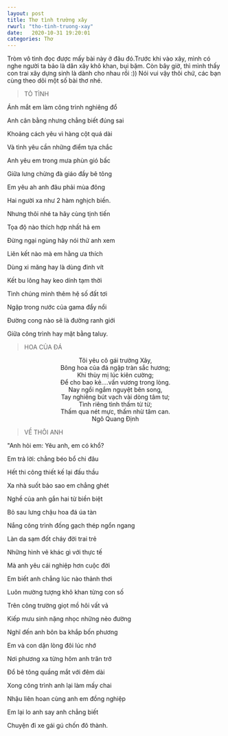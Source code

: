 ```yaml
---
layout: post
title: Thơ tình trường xây
rwurl: "tho-tinh-truong-xay"
date:   2020-10-31 19:20:01
categories: Thơ
---
```

Tròm vô tình đọc được mấy bài này ở đâu đó.Trước khi vào xây, mình có nghe người ta bảo là dân xây khô khan, bụi bặm. Còn bây giờ, thì mình thấy con trai xây dựng sinh là dành cho nhau rồi :)) Nói vui vậy thôi chứ, các bạn cùng theo dõi một số bài thơ nhé.

> TỎ TÌNH

Ánh mắt em làm công trình nghiêng đổ

Anh cân bằng nhưng chẳng biết đúng sai

Khoảng cách yêu vì hàng cột quá dài

Và tình yêu cần những điểm tựa chắc

Anh yêu em trong mưa phùn gió bấc

Giữa lưng chừng đà giáo đầy bê tông

Em yêu ah anh đâu phải mùa đông

Hai người xa như 2 hàm nghịch biến.


Nhưng thôi nhé ta hãy cùng tịnh tiến

Tọa độ nào thích hợp nhất hả em

Đừng ngại ngùng hãy nói thử anh xem

Liên kết nào mà em hằng ưa thích

Dùng xi măng hay là dùng đinh vít

Kết bu lông hay keo dính tạm thời

Tình chúng mình thêm hệ số đất tơi

Ngập trong nước của gama đẩy nổi

Đường cong nào sẽ là đường ranh giới

Giữa công trình hay mặt bằng taluy.


> HOA CỦA ĐÁ

<center>Tôi yêu cô gái trường Xây,</center>
<center>Bông hoa của đá ngập tràn sắc hương;</center>
<center>Khi thùy mị lúc kiên cường;</center>
<center>Để cho bao kẻ....vấn vương trong lòng.</center>

<center>Nay ngồi ngắm nguyệt bên song,</center>
<center>Tay nghiêng bút vạch vài dòng tâm tư;</center>
<center>Tình riêng tình thấm từ từ;</center>
<center>Thấm qua nét mực, thấm nhừ tâm can.</center>

<center>Ngô Quang Định</center>


> VỀ THÔI ANH

"Anh hỏi em: Yêu anh, em có khổ?

Em trả lời: chẳng béo bổ chi đâu

Hết thi công thiết kế lại đấu thầu

Xa nhà suốt bảo sao em chẳng ghét

Nghề của anh gắn hai từ biền biệt

Bỏ sau lưng chậu hoa đá úa tàn

Nắng công trình đống gạch thép ngổn ngang

Làn da sạm đốt cháy đời trai trẻ

Những hình vẽ khác gì với thực tế

Mà anh yêu cái nghiệp hơn cuộc đời

Em biết anh chẳng lúc nào thảnh thơi

Luôn mường tượng khô khan từng con số

Trên công trường giọt mồ hôi vất vả

Kiếp mưu sinh nặng nhọc những nẻo đường

Nghĩ đến anh bôn ba khắp bốn phương

Em và con dặn lòng đôi lúc nhớ

Nơi phương xa từng hôm anh trăn trở

Đổ bê tông quầng mắt với đêm dài

Xong công trình anh lại làm mấy chai

Nhậu liên hoan cùng anh em đồng nghiệp

Em lại lo anh say anh chẳng biết

Chuyện đi xe gái gú chốn đô thành.
